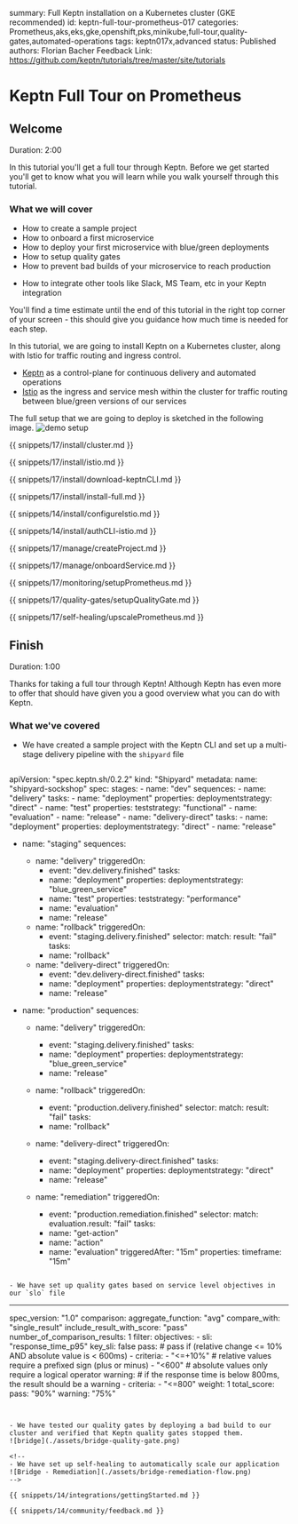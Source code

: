 summary: Full Keptn installation on a Kubernetes cluster (GKE recommended)
id: keptn-full-tour-prometheus-017
categories: Prometheus,aks,eks,gke,openshift,pks,minikube,full-tour,quality-gates,automated-operations
tags: keptn017x,advanced
status: Published 
authors: Florian Bacher
Feedback Link: https://github.com/keptn/tutorials/tree/master/site/tutorials


# Keptn Full Tour on Prometheus

## Welcome
Duration: 2:00 

In this tutorial you'll get a full tour through Keptn. Before we get started you'll get to know what you will learn while you walk yourself through this tutorial.

### What we will cover
- How to create a sample project
- How to onboard a first microservice
- How to deploy your first microservice with blue/green deployments
- How to setup quality gates 
- How to prevent bad builds of your microservice to reach production
<!--  How to automatically scale your microservice with Keptn -->
- How to integrate other tools like Slack, MS Team, etc in your Keptn integration

You'll find a time estimate until the end of this tutorial in the right top corner of your screen - this should give you guidance how much time is needed for each step.


In this tutorial, we are going to install Keptn on a Kubernetes cluster, along with Istio for traffic routing and ingress control.

- [Keptn](https://keptn.sh) as a control-plane for continuous delivery and automated operations
- [Istio](https://istio.io) as the ingress and service mesh within the cluster for traffic routing between blue/green versions of our services

The full setup that we are going to deploy is sketched in the following image.
![demo setup](./assets/full-tour-prometheus.png)

{{ snippets/17/install/cluster.md }}

{{ snippets/17/install/istio.md }}

{{ snippets/17/install/download-keptnCLI.md }}

{{ snippets/17/install/install-full.md }}

{{ snippets/14/install/configureIstio.md }}

{{ snippets/14/install/authCLI-istio.md }}

{{ snippets/17/manage/createProject.md }}

{{ snippets/17/manage/onboardService.md }}

{{ snippets/17/monitoring/setupPrometheus.md }}

{{ snippets/17/quality-gates/setupQualityGate.md }}

{{ snippets/17/self-healing/upscalePrometheus.md }}


## Finish
Duration: 1:00

Thanks for taking a full tour through Keptn!
Although Keptn has even more to offer that should have given you a good overview what you can do with Keptn.

### What we've covered

- We have created a sample project with the Keptn CLI and set up a multi-stage delivery pipeline with the `shipyard` file

  ```
apiVersion: "spec.keptn.sh/0.2.2"
kind: "Shipyard"
metadata:
  name: "shipyard-sockshop"
spec:
  stages:
    - name: "dev"
      sequences:
        - name: "delivery"
          tasks:
            - name: "deployment"
              properties:
                deploymentstrategy: "direct"
            - name: "test"
              properties:
                teststrategy: "functional"
            - name: "evaluation"
            - name: "release"
        - name: "delivery-direct"
          tasks:
            - name: "deployment"
              properties:
                deploymentstrategy: "direct"
            - name: "release"

  - name: "staging"
    sequences:
      - name: "delivery"
        triggeredOn:
          - event: "dev.delivery.finished"
        tasks:
          - name: "deployment"
            properties:
              deploymentstrategy: "blue_green_service"
          - name: "test"
            properties:
              teststrategy: "performance"
          - name: "evaluation"
          - name: "release"
      - name: "rollback"
        triggeredOn:
          - event: "staging.delivery.finished"
            selector:
              match:
                result: "fail"
        tasks:
          - name: "rollback"
      - name: "delivery-direct"
        triggeredOn:
          - event: "dev.delivery-direct.finished"
        tasks:
          - name: "deployment"
            properties:
              deploymentstrategy: "direct"
          - name: "release"

  - name: "production"
    sequences:
      - name: "delivery"
        triggeredOn:
          - event: "staging.delivery.finished"
        tasks:
          - name: "deployment"
            properties:
              deploymentstrategy: "blue_green_service"
          - name: "release"
      - name: "rollback"
        triggeredOn:
          - event: "production.delivery.finished"
            selector:
              match:
                result: "fail"
        tasks:
          - name: "rollback"
      - name: "delivery-direct"
        triggeredOn:
          - event: "staging.delivery-direct.finished"
        tasks:
          - name: "deployment"
            properties:
              deploymentstrategy: "direct"
          - name: "release"

      - name: "remediation"
        triggeredOn:
          - event: "production.remediation.finished"
            selector:
              match:
                evaluation.result: "fail"
        tasks:
          - name: "get-action"
          - name: "action"
          - name: "evaluation"
            triggeredAfter: "15m"
            properties:
              timeframe: "15m"

  ```

- We have set up quality gates based on service level objectives in our `slo` file
  ```
  ---
  spec_version: "1.0"
  comparison:
    aggregate_function: "avg"
    compare_with: "single_result"
    include_result_with_score: "pass"
    number_of_comparison_results: 1
  filter:
  objectives:
    - sli: "response_time_p95"
      key_sli: false
      pass:             # pass if (relative change <= 10% AND absolute value is < 600ms)
        - criteria:
            - "<=+10%"  # relative values require a prefixed sign (plus or minus)
            - "<600"    # absolute values only require a logical operator
      warning:          # if the response time is below 800ms, the result should be a warning
        - criteria:
            - "<=800"
      weight: 1
  total_score:
    pass: "90%"
    warning: "75%"
  ```


- We have tested our quality gates by deploying a bad build to our cluster and verified that Keptn quality gates stopped them.
  ![bridge](./assets/bridge-quality-gate.png)

<!--
- We have set up self-healing to automatically scale our application 
  ![Bridge - Remediation](./assets/bridge-remediation-flow.png)
-->

{{ snippets/14/integrations/gettingStarted.md }}

{{ snippets/14/community/feedback.md }}
